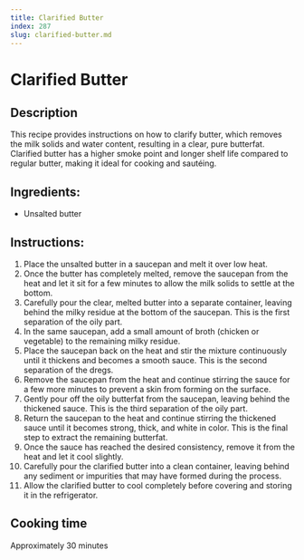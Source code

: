 ```yaml
---
title: Clarified Butter
index: 287
slug: clarified-butter.md
---
```


# Clarified Butter

## Description
This recipe provides instructions on how to clarify butter, which removes the milk solids and water content, resulting in a clear, pure butterfat. Clarified butter has a higher smoke point and longer shelf life compared to regular butter, making it ideal for cooking and sautéing.

## Ingredients:
- Unsalted butter

## Instructions:
1. Place the unsalted butter in a saucepan and melt it over low heat. 
2. Once the butter has completely melted, remove the saucepan from the heat and let it sit for a few minutes to allow the milk solids to settle at the bottom.
3. Carefully pour the clear, melted butter into a separate container, leaving behind the milky residue at the bottom of the saucepan. This is the first separation of the oily part.
4. In the same saucepan, add a small amount of broth (chicken or vegetable) to the remaining milky residue. 
5. Place the saucepan back on the heat and stir the mixture continuously until it thickens and becomes a smooth sauce. This is the second separation of the dregs.
6. Remove the saucepan from the heat and continue stirring the sauce for a few more minutes to prevent a skin from forming on the surface.
7. Gently pour off the oily butterfat from the saucepan, leaving behind the thickened sauce. This is the third separation of the oily part.
8. Return the saucepan to the heat and continue stirring the thickened sauce until it becomes strong, thick, and white in color. This is the final step to extract the remaining butterfat.
9. Once the sauce has reached the desired consistency, remove it from the heat and let it cool slightly.
10. Carefully pour the clarified butter into a clean container, leaving behind any sediment or impurities that may have formed during the process.
11. Allow the clarified butter to cool completely before covering and storing it in the refrigerator.

## Cooking time
Approximately 30 minutes